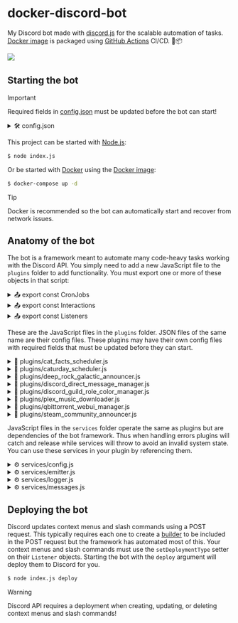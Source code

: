 # docker-discord-bot

My Discord bot made with [discord.js](https://discord.js.org/) for the scalable automation of tasks. [Docker image](https://ghcr.io/au-williams/docker-discord-bot:master) is packaged using [GitHub Actions](https://github.com/au-williams/docker-discord-bot/actions) CI/CD. 🐋📦

<img style="height: 75px" src="assets/readme_logos.png"/>

## Starting the bot

> [!IMPORTANT]
> Required fields in [config.json](config.json) must be updated before the bot can start!
>
> <details>
>  <summary>🛠️ config.json</summary>
>
> | Key                          | Description                                                                                                                                                                                       | Required |
> | :--------------------------- | :------------------------------------------------------------------------------------------------------------------------------------------------------------------------------------------------ | :------- |
> | "discord_bot_admin_user_ids" | The Discord user ID(s) to treat as admin. [(how to find)](https://support.discord.com/hc/en-us/articles/206346498-Where-can-I-find-my-User-Server-Message-ID)                                     | `true`   |
> | "discord_bot_login_token"    | The Discord login token used by the bot. [(how to find)](https://docs.discordbotstudio.org/setting-up-dbs/finding-your-bot-token)                                                                 | `true`   |
> | "discord_config_channel_id"  | The Discord channel ID for the [Config service](#%EF%B8%8F-servicesconfigjs). [(how to find)](https://support.discord.com/hc/en-us/articles/206346498-Where-can-I-find-my-User-Server-Message-ID) | `false`  |
> | "enable_logger_debug"        | Enables displaying the [Logger service](#%EF%B8%8F-servicesloggerjs) `debug` type logs.                                                                                                           | `true`   |
> | "enable_logger_timestamps"   | Enables displaying timestamps in the [Logger service](#%EF%B8%8F-servicesloggerjs) logs.                                                                                                          | `true`   |
> | "enable_messages_service"    | Enables the [Messages service](#%EF%B8%8F-servicesmessagesjs) collection on bot startup.                                                                                                          | `true`   |
> | "enable_temp_file_deletion"  | Enables deleting temporary files in the temp directory.                                                                                                                                           | `true`   |
> | "temp_directory_path"        | The directory path where temporary files are stored.                                                                                                                                              | `true`   |

</details>

This project can be started with [Node.js](https://nodejs.org/en):

```bash
$ node index.js
```

Or be started with [Docker](https://www.docker.com/) using the [Docker image](https://ghcr.io/au-williams/docker-discord-bot:master):

```bash
$ docker-compose up -d
```

> [!TIP]
> Docker is recommended so the bot can automatically start and recover from network issues.

## Anatomy of the bot

The bot is a framework meant to automate many code-heavy tasks working with the Discord API. You simply need to add a new JavaScript file to the `plugins` folder to add functionality. You must export one or more of these objects in that script:

<details>

<summary>📤 export const CronJobs</summary>

### 📤 export const CronJobs

```js
import CronJob from "../entities/CronJob.js";

export const CronJobs = new Set([new CronJob().setExpression("* * * * *").setFunction(myFunction)]);
```

[Cron](https://en.wikipedia.org/wiki/Cron#CRON_expression) is a job scheduler that runs functions on an [expression](https://devhints.io/cron), like every 20 minutes or every Saturday at 9 AM. The bot framework will automatically schedule the Cron jobs you create here. You can extend the Cron jobs with the following setters. 📚

| Name          | Description                                                           | Required |
| :------------ | :-------------------------------------------------------------------- | :------- |
| setEnabled    | Sets the enabled state of the Cron job (used for debugging).          | `false`  |
| setExpression | Sets the Cron expression used when scheduling the Cron job.           | `true`   |
| setFunction   | Sets the function to execute when the Cron job is running.            | `true`   |
| setRunOrder   | Sets the order this Cron job runs with others to avoid race issues.   | `false`  |
| setTriggered  | Sets if the Cron job should run on startup and before the expression. | `false`  |

</details>

<details>

<summary>📤 export const Interactions</summary>

### 📤 export const Interactions

```js
export const Interactions = Object.freeze({
  ButtonComponentWave: "PLUGIN_BUTTON_COMPONENT_WAVE"
});
```

Every action you make in Discord can be thought of as an interaction. Clicking buttons, submitting forms, using slash commands, etc. When we create buttons to click or forms to submit we need to assign them unique IDs that Discord will emit back to us when a user interacts with them. These unique IDs are set on components and used as property keys in the `Listeners` object.

</details>

<details>

<summary>📤 export const Listeners</summary>

### 📤 export const Listeners

```js
import Listener from "../entities/Listener.js";

export const Listeners = Object.freeze({
  [Interactions.ButtonComponentWave]: new Listener()
    .setDescription("Sends the wave emoji when the button is clicked.")
    .setFunction(onButtonComponentWave)
});
```

Listeners handle actions. The property key is a Discord event or interaction from the `Interactions` object. The value is a `Listener` object that will be executed when the key is emitted by Discord. Listeners that only set a function can use that function as the value and the bot framework will automatically wrap it in a Listener. You can use an array to create multiple Listener values for a single key. You can customize the Listener with the following setters. 📚

| Name                    | Description                                                           | Required |
| :---------------------- | :-------------------------------------------------------------------- | :------- |
| setBusyFunction         | Sets the function to execute when the interaction is flagged as busy. | `false`  |
| setDeploymentType       | Sets the type of POST request to use when deploying to Discord.       | `false`  |
| setDescription          | Sets the text displayed when describing functionality to the user.    | `false`  |
| setEnabled              | Sets the enabled state of the listener (typically for debugging).     | `false`  |
| setFunction             | Sets the function to execute when the listener is authorized.         | `true`   |
| setLockedFunction       | Sets the function to execute when the listener is not authorized.     | `false`  |
| setRequiredChannels     | Sets the channel ID(s) required for the listener to be executed.      | `false`  |
| setRequiredChannelTypes | Sets the channel type(s) required for the listener to be executed.    | `false`  |
| setRequiredRoles        | Sets the role ID(s) a user must possess one of to be authorized.      | `false`  |
| setRunOrder             | Sets the order this listener runs with others to avoid race issues.   | `false`  |

</details>

These are the JavaScript files in the `plugins` folder. JSON files of the same name are their config files. These plugins may have their own config files with required fields that must be updated before they can start.

<details>

<!-- plugins/cat_facts_scheduler.js -->

<summary>🧩 plugins/cat_facts_scheduler.js</summary>

### 🧩 plugins/cat_facts_scheduler.js

This JavaScript file sends a new cat fact from the [catfact.ninja API](https://catfact.ninja/) to the announcement channel every day at 9 AM. If the job schedule was missed while the bot was offline then a new cat fact will be sent on startup if the current time is determined to be close enough.

Note: The [catfact.ninja API](https://catfact.ninja/) has awful data consistency... API responses can have spelling or grammar mistakes and duplicate entries. I dumped the API responses and fed them through ChatGPT to fix them. 🤖

### 🛠️ plugins/cat_facts_scheduler.json

| Key                                | Description                                                                                                                                                     | Required |
| :--------------------------------- | :-------------------------------------------------------------------------------------------------------------------------------------------------------------- | :------- |
| "announcement_cron_job_expression" | The Cron job expression to send announcement messages.                                                                                                          | `true`   |
| "announcement_discord_channel_id"  | The Discord channel ID to send messages to. [(how to find)](https://support.discord.com/hc/en-us/articles/206346498-Where-can-I-find-my-User-Server-Message-ID) | `true`   |
| "catfact_responses"                | The cleaned and sanitized catfact.ninja API responses.                                                                                                          | `true`   |

</details>

<!-- plugins/caturday_scheduler.js -->

<details>

<summary>🧩 plugins/caturday_scheduler.js</summary>

### 🧩 plugins/caturday_scheduler.js

<img src="assets/caturday.png" style="height: 375px;"></img>

This JavaScript file sends a picture of a users pet to the announcement channel every Saturday at 9 AM. If the job schedule was missed while the bot was offline then a new picture will be sent on bot startup if today is Saturday. `/caturday` shows a file picker to update channel images in the image pool. New members are sent a DM asking them to reply with their pets pictures. DM pictures are forwarded to the bot admins for approval.

### 🛠️ plugins/caturday_scheduler.json

| Key                                | Description | Required |
| :--------------------------------- | :---------- | :------- |
| "announcement_cron_job_expression" |             | `true`   |
| "announcement_discord_channel_id"  |             | `true`   |
| "maintenance_cron_job_expression"  |             | `true`   |
| "discord_admin_role_ids"           |             | `true`   |
| "discord_caturday_ids"             |             | `true`   |

<!-- (TODO: Rename plugin admin roles and use bot admins) -->

</details>

<!-- plugins/deep_rock_galactic_announcer.js -->

<details>

<summary>🧩 plugins/deep_rock_galactic_announcer.js</summary>

### 🧩 deep_rock_galactic_announcer.js

<img src="assets/deep_rock_galactic_announcer.png" style="height: 200px; pointer-events:none;"></img>

This JavaScript file sends assignment updates for the video game [Deep Rock Galactic](https://store.steampowered.com/app/548430/Deep_Rock_Galactic/) to the announcement channel by running a Cron job that fetches the [DRG API](https://drgapi.com/). `/drg` privately sends the author the latest announcement message. Clicking `🟩 Deep Dive` privately sends the in-game deep dive assignments. Clicking `🟥 Elite Deep Dive` privately sends the in-game elite deep dive assignments.

### 🛠️ plugins/deep_rock_galactic_announcer.json

| Key                                | Description                                                                                                                                                     | Required |
| :--------------------------------- | :-------------------------------------------------------------------------------------------------------------------------------------------------------------- | :------- |
| "announcement_cron_job_expression" | The Cron job expression to send announcement messages.                                                                                                          | `true`   |
| "announcement_discord_channel_id"  | The Discord channel ID to send messages to. [(how to find)](https://support.discord.com/hc/en-us/articles/206346498-Where-can-I-find-my-User-Server-Message-ID) | `true`   |
| "discord_emoji_deep_rock_galactic" | The custom emoji in `<:NAME:ID>` format. [(how to find)](https://www.pythondiscord.com/pages/guides/pydis-guides/contributing/obtaining-discord-ids/#emoji-id)  | `true`   |

</details>

<!-- plugins/deep_rock_galactic_announcer.js -->

<details>

<summary>🧩 plugins/discord_direct_message_manager.js</summary>

</details>

<!-- plugins/discord_guild_role_color_manager.js -->

<details>

<summary>🧩 plugins/discord_guild_role_color_manager.js</summary>

### 🧩 plugins/discord_guild_role_color_manager.js

This JavaScript file creates a guild role for each member based on their profile pictures average color and assigns it to them. When their profile picture is changed a new role will be made and the old role unassigned. The old role will be deleted if it has no members. Role names are in hexadecimal format.

### 🛠️ plugins/discord_guild_role_color_manager.json

| Key                          | Description                                                                                                                                                                 | Required |
| :--------------------------- | :-------------------------------------------------------------------------------------------------------------------------------------------------------------------------- | :------- |
| "discord_excluded_guild_ids" | The Discord guild ID(s) this plugin shouldn't manage. [(how to find)](https://www.pythondiscord.com/pages/guides/pydis-guides/contributing/obtaining-discord-ids/#guild-id) | `false`  |
| "discord_excluded_user_ids"  | The Discord user ID(s) this plugin shouldn't manage. [(how to find)](https://support.discord.com/hc/en-us/articles/206346498-Where-can-I-find-my-User-Server-Message-ID)    | `false`  |

</details>

<!-- plugins/plex_music_downloader.js -->

<details>

<summary>🧩 plugins/plex_music_downloader.js</summary>

### 🧩 plugins/plex_music_downloader.js

<img src="assets/plex_music_downloader.png" style="height: 375px;"></img>

This JavaScript file sends a message reply in response to a message with a media link. Clicking `🎧 Download audio` or `📺 Download video` will download the media using [yt-dlp](https://github.com/yt-dlp/yt-dlp) and post-processed with [ffmpeg](https://github.com/FFmpeg/FFmpeg) before re-uploading it to Discord for the user to download. Any guild member can download the resulting files and authorized guild members can import them in source quality to the Plex media library on the host machine.

### 🛠️ plugins/plex_music_downloader.json

| Key                                | Description | Required |
| :--------------------------------- | :---------- | :------- |
| "cron_job_announcement_expression" |             | `true`   |
| "discord_admin_role_id"            |             | `true`   |
| "discord_allowed_channel_ids"      |             | `true`   |
| "discord_plex_emoji"               |             | `true`   |
| "discord_youtube_emoji"            |             | `true`   |
| "plex_authentication_token"        |             | `true`   |
| "plex_audio_download_directory"    |             | `true`   |
| "plex_video_download_directory"    |             | `true`   |
| "plex_example_genres"              |             | `true`   |
| "plex_library_section_id"          |             | `true`   |
| "plex_server_ip_address"           |             | `true`   |

</details>

<!-- plugins/qbittorrent_webui_manager.js -->

<details>

<summary>🧩 plugins/qbittorrent_webui_manager.js</summary>

### 🧩 plugins/qbittorrent_webui_manager.js

<img src="assets/qbittorrent_webui_manager.gif" style="height: 180px;"></img>

This JavaScript file manages the host [qBittorrent](https://www.qbittorrent.org/) client by fetching the [qBittorrent WebUI API](https://github.com/qbittorrent/qBittorrent/wiki/WebUI-API-(qBittorrent-4.1)). `/qbittorrent` privately sends the author a message with the current session's info. Clicking `🧲 Add Magnet` opens a popup to add a magnet link to the download queue. Clicking `⏱️ Speed limit` displays a select menu to create, update, or remove the speed limit. The speed limit is automatically removed once the configured time elapses.

### 🛠️ plugins/qbittorrent_webui_manager.json

| Key                         | Description                                                                                                                                                              | Required |
| :-------------------------- | :----------------------------------------------------------------------------------------------------------------------------------------------------------------------- | :------- |
| "cron_job_date"             | The date to remove the speed limit. This is set by the plugin.                                                                                                           | `false`  |
| "discord_required_role_ids" | The Discord role ID(s) required to use this plugin. [(how to find)](https://www.pythondiscord.com/pages/guides/pydis-guides/contributing/obtaining-discord-ids/#role-id) | `true`   |
| "qbittorrent_host_url"      | The host URL. `127.0.0.1` or `host.docker.internal` on `:8080`.                                                                                                          | `true`   |
| "qbittorrent_username"      | The qBittorrent WebUI username to authenticate with.                                                                                                                     | `true`   |
| "qbittorrent_password"      | The qBittorrent WebUI password to authenticate with.                                                                                                                     | `true`   |

</details>

<!-- plugins/steam_community_announcer.js -->

<details>

<summary>🧩 plugins/steam_community_announcer.js</summary>

### 🧩 plugins/steam_community_announcer.js

<img src="assets/steam_community_announcer.png" style="height: 450px;"></img>

This JavaScript file sends [Steam](https://store.steampowered.com/) game news and updates to the announcement channel by running a Cron job that fetches the [Steamworks Web API](https://partner.steamgames.com/doc/webapi_overview). Previews of the announcement are sourced from its response body.

### 🛠️ plugins/steam_community_announcer.json

| Key                                | Description                                                                                                                                                     | Required |
| :--------------------------------- | :-------------------------------------------------------------------------------------------------------------------------------------------------------------- | :------- |
| "announcement_steam_app_ids"       | The Steam app ID(s) to announce news for. [(how to find)](https://gaming.stackexchange.com/questions/149837/how-do-i-find-the-id-for-a-game-on-steam)           | `true`   |
| "announcement_cron_job_expression" | The Cron job expression to send announcement messages.                                                                                                          | `true`   |
| "announcement_discord_channel_id"  | The Discord channel ID to send messages to. [(how to find)](https://support.discord.com/hc/en-us/articles/206346498-Where-can-I-find-my-User-Server-Message-ID) | `true`   |

</details>

JavaScript files in the `services` folder operate the same as plugins but are dependencies of the bot framework. Thus when handling errors plugins will catch and release while services will throw to avoid an invalid system state. You can use these services in your plugin by referencing them.

<details>

<summary>⚙️ services/config.js</summary>

### ⚙️ services/config.js

```js
import { Config } from "../services/config.js";

const config = new Config(import.meta.filename);
```

This JavaScript file manages the config service state. You can create a `Config` object in your plugin using the plugins filename as a parameter - provided by Node.js as `import.meta.filename`. This `Config` object has the file contents of [config.json](config.json) and the JSON file of the plugin's file name (if it exists). After updating data sourced from the plugin JSON file, you can use `config.save()` to update the file content on disk.

If `discord_config_channel_id` is set in [config.json](config.json) then your plugin JSON files will be backed up to that channel on bot startup. You'll be warned if a backup is out of sync thereafter so it can be reuploaded. Reuploading the JSON is done by clicking the `⬆️ Backup` button which backs up your current file after saving the previous backup file to its version history. Clicking `⬇️ Restore` on a backup will rename your JSON file before downloading the backup file.

<!-- TODO: add config key to not be backed up? "enable_backup": false? -->

</details>

<details>

<summary>⚙️ services/emitter.js</summary>

### ⚙️ services/emitter.js

```js
import { Emitter } from "../services/emitter.js";

Emitter.emit({ event });
```

This JavaScript file manages routing events and interactions to plugins and other services. If you created a `Listener` for a [Discord event](https://discord.com/developers/docs/events/gateway-events#receive-events) that's not working, [index.js](index.js) may need an update to pass that event to `Emitter.emit({ event })`. Plugins typically don't have a use for the `Emitter` class unless displaying buttons or other components. Attaching `Emitter.moreInfoButton` to your [ActionRow](https://discordjs.guide/message-components/action-rows.html#building-action-rows) adds a pre-made button providing descriptions of those components when clicked.

</details>

<details>

<summary>⚙️ services/logger.js</summary>

### ⚙️ services/logger.js

```js
import { Logger } from "../services/logger.js";

const logger = new Logger(import.meta.filename);
```

</details>

<details>

<summary>⚙️ services/messages.js</summary>

### ⚙️ services/messages.js

```js
import { Messages } from "../services/messages.js";

const messages = Messages.get({ channelId });
```

This JavaScript file manages the enumerable message history. If `enable_message_service` is set as `true` in [config.json](config.json) then on bot startup a collection of all messages it can read will be created, allowing us to quickly and easily sort them using [ES6 array functions](https://developer.mozilla.org/en-US/docs/Web/JavaScript/Reference/Global_Objects/Array#instance_methods). If `enable_message_service` is set as `false` then the collection won't be created. This saves a significant amount of time on bot startup at the expense of disabling the plugins that use the `Messages` service to function. Setting this value as `false` is used during local development of plugins and <ins>not</ins> server deployments.

</details>

## Deploying the bot

Discord updates context menus and slash commands using a POST request. This typically requires each one to create a [builder](https://discordjs.guide/slash-commands/advanced-creation.html#adding-options) to be included in the POST request but the framework has automated most of this. Your context menus and slash commands must use the `setDeploymentType` setter on their `Listener` objects. Starting the bot with the `deploy` argument will deploy them to Discord for you.

```cmd
$ node index.js deploy
```

> [!WARNING]
> Discord API requires a deployment when creating, updating, or deleting context menus and slash commands!
